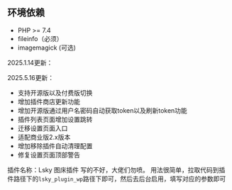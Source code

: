 
## 环境依赖
* PHP >= 7.4
* fileinfo（必须）
* imagemagick (可选)

2025.1.14更新：

2025.5.16更新：

* 支持开源版以及付费版切换
* 增加插件商店更新功能
* 增加开源版通过用户名密码自动获取token以及刷新token功能
* 插件列表页面增加设置跳转
* 迁移设置页面入口
* 适配商业版2.x版本
* 增加移除插件自动清理配置
* 修复设置页面顶部警告

插件名称：Lsky 图床插件
写的不好，大佬们勿喷。
用法很简单，拉取代码到插件路径下的`lsky_plugin_wp`路径下即可，然后去后台启用，填写对应的参数即可
